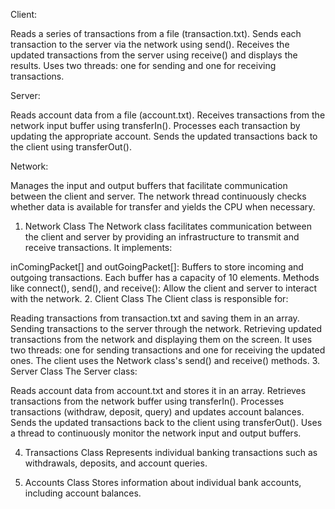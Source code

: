 Client:

  Reads a series of transactions from a file (transaction.txt).
  Sends each transaction to the server via the network using send().
  Receives the updated transactions from the server using receive() and displays the results.
  Uses two threads: one for sending and one for receiving transactions.

Server:

  Reads account data from a file (account.txt).
  Receives transactions from the network input buffer using transferIn().
  Processes each transaction by updating the appropriate account.
  Sends the updated transactions back to the client using transferOut().

Network:

  Manages the input and output buffers that facilitate communication between the client and server.
  The network thread continuously checks whether data is available for transfer and yields the CPU when necessary.

1. Network Class
The Network class facilitates communication between the client and server by providing an infrastructure to transmit and receive transactions. It implements:

inComingPacket[] and outGoingPacket[]: Buffers to store incoming and outgoing transactions. Each buffer has a capacity of 10 elements.
Methods like connect(), send(), and receive(): Allow the client and server to interact with the network.
2. Client Class
The Client class is responsible for:

Reading transactions from transaction.txt and saving them in an array.
Sending transactions to the server through the network.
Retrieving updated transactions from the network and displaying them on the screen.
It uses two threads: one for sending transactions and one for receiving the updated ones. The client uses the Network class's send() and receive() methods.
3. Server Class
The Server class:

Reads account data from account.txt and stores it in an array.
Retrieves transactions from the network buffer using transferIn().
Processes transactions (withdraw, deposit, query) and updates account balances.
Sends the updated transactions back to the client using transferOut().
Uses a thread to continuously monitor the network input and output buffers.

4. Transactions Class
Represents individual banking transactions such as withdrawals, deposits, and account queries.

6. Accounts Class
Stores information about individual bank accounts, including account balances.
